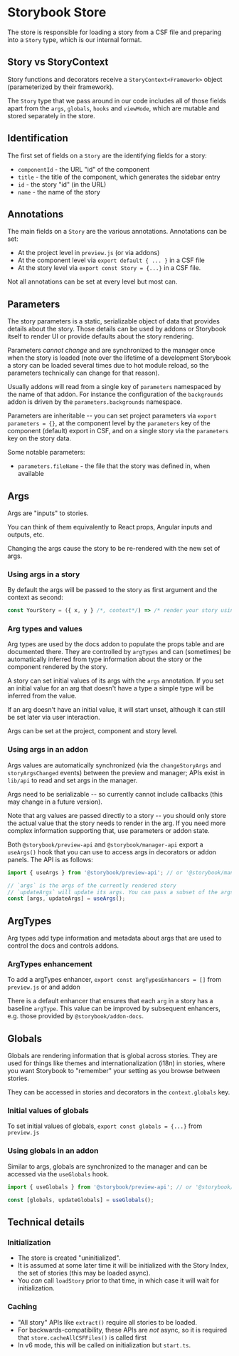 # Storybook Store

The store is responsible for loading a story from a CSF file and preparing into a `Story` type, which is our internal format.

## Story vs StoryContext

Story functions and decorators receive a `StoryContext<Framework>` object (parameterized by their framework).

The `Story` type that we pass around in our code includes all of those fields apart from the `args`, `globals`, `hooks` and `viewMode`, which are mutable and stored separately in the store.

## Identification

The first set of fields on a `Story` are the identifying fields for a story:

- `componentId` - the URL "id" of the component
- `title` - the title of the component, which generates the sidebar entry
- `id` - the story "id" (in the URL)
- `name` - the name of the story

## Annotations

The main fields on a `Story` are the various annotations. Annotations can be set:

- At the project level in `preview.js` (or via addons)
- At the component level via `export default { ... }` in a CSF file
- At the story level via `export const Story = {...}` in a CSF file.

Not all annotations can be set at every level but most can.

## Parameters

The story parameters is a static, serializable object of data that provides details about the story. Those details can be used by addons or Storybook itself to render UI or provide defaults about the story rendering.

Parameters _cannot change_ and are synchronized to the manager once when the story is loaded (note over the lifetime of a development Storybook a story can be loaded several times due to hot module reload, so the parameters technically can change for that reason).

Usually addons will read from a single key of `parameters` namespaced by the name of that addon. For instance the configuration of the `backgrounds` addon is driven by the `parameters.backgrounds` namespace.

Parameters are inheritable -- you can set project parameters via `export parameters = {}`, at the component level by the `parameters` key of the component (default) export in CSF, and on a single story via the `parameters` key on the story data.

Some notable parameters:

- `parameters.fileName` - the file that the story was defined in, when available

## Args

Args are "inputs" to stories.

You can think of them equivalently to React props, Angular inputs and outputs, etc.

Changing the args cause the story to be re-rendered with the new set of args.

### Using args in a story

By default the args will be passed to the story as first argument and the context as second:

```js
const YourStory = ({ x, y } /*, context*/) => /* render your story using `x` and `y` */
```

### Arg types and values

Arg types are used by the docs addon to populate the props table and are documented there. They are controlled by `argTypes` and can (sometimes) be automatically inferred from type information about the story or the component rendered by the story.

A story can set initial values of its args with the `args` annotation. If you set an initial value for an arg that doesn't have a type a simple type will be inferred from the value.

If an arg doesn't have an initial value, it will start unset, although it can still be set later via user interaction.

Args can be set at the project, component and story level.

### Using args in an addon

Args values are automatically synchronized (via the `changeStoryArgs` and `storyArgsChanged` events) between the preview and manager; APIs exist in `lib/api` to read and set args in the manager.

Args need to be serializable -- so currently cannot include callbacks (this may change in a future version).

Note that arg values are passed directly to a story -- you should only store the actual value that the story needs to render in the arg. If you need more complex information supporting that, use parameters or addon state.

Both `@storybook/preview-api` and `@storybook/manager-api` export a `useArgs()` hook that you can use to access args in decorators or addon panels. The API is as follows:

```js
import { useArgs } from '@storybook/preview-api'; // or '@storybook/manager-api'

// `args` is the args of the currently rendered story
// `updateArgs` will update its args. You can pass a subset of the args; other args will not be changed.
const [args, updateArgs] = useArgs();
```

## ArgTypes

Arg types add type information and metadata about args that are used to control the docs and controls addons.

### ArgTypes enhancement

To add a argTypes enhancer, `export const argTypesEnhancers = []` from `preview.js` or and addon

There is a default enhancer that ensures that each `arg` in a story has a baseline `argType`. This value can be improved by subsequent enhancers, e.g. those provided by `@storybook/addon-docs`.

## Globals

Globals are rendering information that is global across stories. They are used for things like themes and internationalization (i18n) in stories, where you want Storybook to "remember" your setting as you browse between stories.

They can be accessed in stories and decorators in the `context.globals` key.

### Initial values of globals

To set initial values of globals, `export const globals = {...}` from `preview.js`

### Using globals in an addon

Similar to args, globals are synchronized to the manager and can be accessed via the `useGlobals` hook.

```js
import { useGlobals } from '@storybook/preview-api'; // or '@storybook/manager-api'

const [globals, updateGlobals] = useGlobals();
```

## Technical details

### Initialization

- The store is created "uninitialized".
- It is assumed at some later time it will be initialized with the Story Index, the set of stories (this may be loaded async).
- You _can_ call `loadStory` prior to that time, in which case it will wait for initialization.

### Caching

- "All story" APIs like `extract()` require all stories to be loaded.
- For backwards-compatibility, these APIs are _not_ async, so it is required that `store.cacheAllCSFFiles()` is called first
- In v6 mode, this will be called on initialization but `start.ts`.
